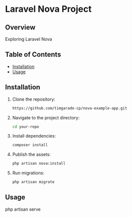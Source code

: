 # Laravel Nova Project

## Overview

Exploring Laravel Nova

## Table of Contents

- [Installation](#installation)
- [Usage](#usage)

## Installation

1. Clone the repository:

    ```bash
    https://github.com/timgarado-cp/nova-example-app.git
    ```

2. Navigate to the project directory:

    ```bash
    cd your-repo
    ```

3. Install dependencies:

    ```bash
    composer install
    ```

4. Publish the assets:

    ```bash
    php artisan nova:install
    ```

5. Run migrations:

    ```bash
    php artisan migrate
    ```

## Usage

php artisan serve

